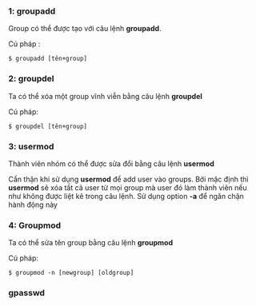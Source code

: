 ### 1: groupadd

Group có thể được tạo với câu lệnh **groupadd**.

Cú pháp :

``$ groupadd [tên+group]``

### 2: groupdel

Ta có thể xóa một group vĩnh viễn bằng câu lệnh **groupdel**

Cú pháp:

``$ groupdel [tên+group]``

### 3: usermod

Thành viên nhóm có thể được sửa đổi bằng câu lệnh **usermod**

Cẩn thận khi sử dụng **usermod** để add user vào groups. Bởi mặc định thì **usermod** sẽ xóa tất cả user từ mọi group mà user đó làm thành viên nếu như không được liệt kê trong câu lệnh. Sử dụng option **-a** để ngăn chặn hành động này

### 4: Groupmod

Ta có thể sửa tên group bằng câu lệnh **groupmod**

Cú pháp:

``$ groupmod -n [newgroup] [oldgroup]``

### gpasswd
